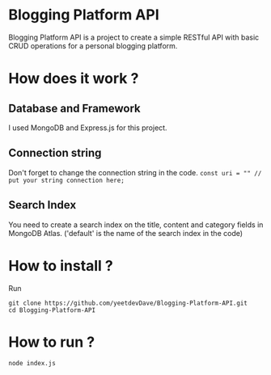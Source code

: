 # Blogging Platform API

Blogging Platform API is a project to create a simple RESTful API with basic CRUD operations for a personal blogging platform.

# How does it work ?

## Database and Framework

I used MongoDB and Express.js for this project.

## Connection string

Don't forget to change the connection string in the code.
`const uri = "" // put your string connection here;`

## Search Index

You need to create a search index on the title, content and category fields in MongoDB Atlas. ('default' is the name of the search index in the code)

# How to install ?

Run
```
git clone https://github.com/yeetdevDave/Blogging-Platform-API.git
cd Blogging-Platform-API
```

# How to run ?

`node index.js`
